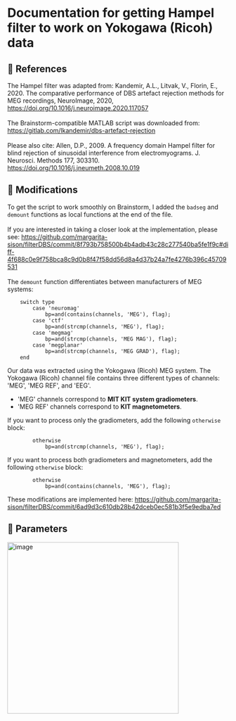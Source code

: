# Documentation for getting Hampel filter to work on Yokogawa (Ricoh) data
## 🔖 References
The Hampel filter was adapted from: Kandemir, A.L., Litvak, V., Florin, E., 2020. The comparative performance of DBS artefact rejection methods for MEG recordings, NeuroImage, 2020, https://doi.org/10.1016/j.neuroimage.2020.117057 \
\
The Brainstorm-compatible MATLAB script was downloaded from: https://gitlab.com/lkandemir/dbs-artefact-rejection \
\
Please also cite: Allen, D.P., 2009. A frequency domain Hampel filter for blind rejection of sinusoidal interference from electromyograms. J. Neurosci. Methods 177, 303310. https://doi.org/10.1016/j.jneumeth.2008.10.019

## 🔧 Modifications
To get the script to work smoothly on Brainstorm, I added the ```badseg``` and ```demount``` functions as local functions at the end of the file. \
\
If you are interested in taking a closer look at the implementation, please see: https://github.com/margarita-sison/filterDBS/commit/8f793b758500b4b4adb43c28c277540ba5fe1f9c#diff-4f688c0e9f758bca8c9d0b8f47f58dd56d8a4d37b24a7fe4276b396c45709531 \
\
The ```demount``` function differentiates between manufacturers of MEG systems: 

```
    switch type
        case 'neuromag'
            bp=and(contains(channels, 'MEG'), flag);
        case 'ctf'
            bp=and(strcmp(channels, 'MEG'), flag);
        case 'megmag'
            bp=and(strcmp(channels, 'MEG MAG'), flag);
        case 'megplanar'
            bp=and(strcmp(channels, 'MEG GRAD'), flag);
    end
```

Our data was extracted using the Yokogawa (Ricoh) MEG system. The Yokogawa (Ricoh) channel file contains three different types of channels: 'MEG', 'MEG REF', and 'EEG'. 
- 'MEG' channels correspond to <b>MIT KIT system gradiometers</b>. 
- 'MEG REF' channels correspond to <b>KIT magnetometers</b>. 

If you want to process only the gradiometers, add the following ```otherwise``` block:
```
        otherwise
            bp=and(strcmp(channels, 'MEG'), flag);
```

If you want to process both gradiometers and magnetometers, add the following ```otherwise``` block:
```
        otherwise
            bp=and(contains(channels, 'MEG'), flag);
```

These modifications are implemented here: https://github.com/margarita-sison/filterDBS/commit/6ad9d3c610db28b42dceb0ec581b3f5e9edba7ed

## 📏 Parameters
<img width="390" alt="image" src="https://github.com/margarita-sison/filterDBS/assets/130074310/d524f374-7707-4ca2-a2f9-20b599913d31">

